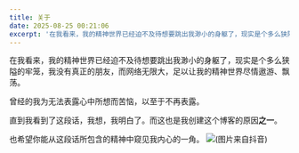 ```yaml
---
title: 关于
date: 2025-08-25 00:21:06
excerpt: '在我看来，我的精神世界已经迫不及待想要跳出我渺小的身躯了，现实是个多么狭隘的牢笼，我没有真正的朋友，而网络无限大，足以让我的精神世界尽情遨游、飘荡……'
---
```

在我看来，我的精神世界已经迫不及待想要跳出我渺小的身躯了，现实是个多么狭隘的牢笼，我没有真正的朋友，而网络无限大，足以让我的精神世界尽情遨游、飘荡。

曾经的我为无法表露心中所想而苦恼，以至于不再表露。

直到我看到了这段话，我想，我明白了。而这也是我创建这个博客的原因**之一**。

也希望你能从这段话所包含的精神中窥见我内心的一角。
![(图片来自抖音)](https://bananayxfiles.pages.dev/img/AgACAgUAAyEGAASS2zT1AAIjUWjQJkCDMiVRGiX1kPZ0wKjjbGDvAALExzEb9B2AVsulAxWDvzpQAQADAgADdwADNgQ.png)